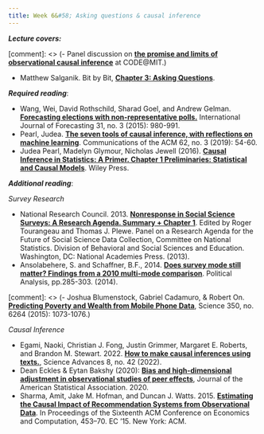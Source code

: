 ```yaml
---
title: Week 6&#58; Asking questions & causal inference
---
```


***Lecture covers:***

[comment]: <> (- Panel discussion on [**the promise and limits of observational causal inference**](https://www.youtube.com/watch?v=gfXlpdnFlmM) at CODE@MIT.)

- Matthew Salganik. Bit by Bit, [**Chapter 3: Asking Questions**](https://www.bitbybitbook.com/en/1st-ed/asking-questions/).

***Required reading***:

- Wang, Wei, David Rothschild, Sharad Goel, and Andrew Gelman. [**Forecasting elections with non-representative polls.**](https://www-sciencedirect-com.ezproxy.bgu.ac.il/science/article/pii/S0169207014000879) International Journal of Forecasting 31, no. 3 (2015): 980-991.
- Pearl, Judea. [**The seven tools of causal inference, with reflections on machine learning**](https://cacm.acm.org/magazines/2019/3/234929-the-seven-tools-of-causal-inference-with-reflections-on-machine-learning/fulltext). Communications of the ACM 62, no. 3 (2019): 54-60.
- Judea Pearl, Madelyn Glymour, Nicholas Jewell (2016). [**Causal Inference in Statistics: A Primer. Chapter 1 Preliminaries: Statistical and Causal Models**](http://bayes.cs.ucla.edu/PRIMER/primer-ch1.pdf). Wiley Press.

***Additional reading***:

_Survey Research_
- National Research Council. 2013. [**Nonresponse in Social Science Surveys: A Research Agenda. Summary + Chapter 1**](https://ebookcentral-proquest-com.ezproxy.bgu.ac.il/lib/bgu-ebooks/reader.action?docID=3379255&ppg=22#ppg=16). Edited by Roger Tourangeau and Thomas J. Plewe. Panel on a Research Agenda for the Future of Social Science Data Collection, Committee on National Statistics. Division of Behavioral and Social Sciences and Education. Washington, DC: National Academies Press. (2013).
- Ansolabehere, S. and Schaffner, B.F., 2014. [**Does survey mode still matter? Findings from a 2010 multi-mode comparison**](https://www-jstor-org.ezproxy.bgu.ac.il/stable/24573071?seq=1#metadata_info_tab_contents). Political Analysis, pp.285-303. (2014).

[comment]: <> (- Joshua Blumenstock, Gabriel Cadamuro, & Robert On. [**Predicting Poverty and Wealth from Mobile Phone Data**](https://science.sciencemag.org/content/350/6264/1073), Science 350, no. 6264 (2015): 1073-1076.)

_Causal Inference_
- Egami, Naoki, Christian J. Fong, Justin Grimmer, Margaret E. Roberts, and Brandon M. Stewart. 2022. [**How to make causal inferences using texts.**](https://doi-org.ezproxy.bgu.ac.il/10.1126/sciadv.abg2652), Science Advances 8, no. 42 (2022).
- Dean Eckles & Eytan Bakshy (2020): [**Bias and high-dimensional adjustment in observational studies of peer effects**](https://www-tandfonline-com.ezproxy.bgu.ac.il/doi/pdf/10.1080/01621459.2020.1796393), Journal of the American Statistical Association. 2020.
- Sharma, Amit, Jake M. Hofman, and Duncan J. Watts. 2015. [**Estimating the Causal Impact of Recommendation Systems from Observational Data**](https://dl.acm.org/doi/10.1145/2764468.2764488). In Proceedings of the Sixteenth ACM Conference on Economics and Computation, 453–70. EC ’15. New York: ACM.
